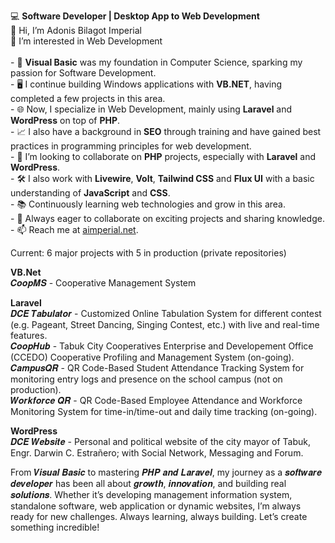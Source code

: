 💻 <strong>Software Developer | Desktop App to Web Development</strong>
<br>👋 Hi, I’m Adonis Bilagot Imperial
<br>💞️ I’m interested in Web Development<br>
<br>- 🌱 <strong>Visual Basic</strong> was my foundation in Computer Science, sparking my passion for Software Development.
<br>- 🖥️ I continue building Windows applications with <strong>VB.NET</strong>, having completed a few projects in this area.
<br>- 🌐 Now, I specialize in Web Development, mainly using <strong>Laravel</strong> and <strong>WordPress</strong> on top of <strong>PHP</strong>.
<br>- 📈 I also have a background in <strong>SEO</strong> through training and have gained best practices in programming principles for web development.
<br>- 👀 I’m looking to collaborate on <strong>PHP</strong> projects, especially with <strong>Laravel</strong> and <strong>WordPress</strong>.
<br>- 🛠️ I also work with <strong>Livewire</strong>, <strong>Volt</strong>, <strong>Tailwind CSS</strong> and <strong>Flux UI</strong> with a basic understanding of <strong>JavaScript</strong> and <strong>CSS</strong>. 
<br>- 📚 Continuously learning web technologies and grow in this area.
<br>- 🚀 Always eager to collaborate on exciting projects and sharing knowledge.
<br>- 📫 Reach me at <a href="https://www.facebook.com/aimperial.net">aimperial.net</a>.

Current: 6 major projects with 5 in production (private repositories)

<strong>VB.Net</strong>
<br>𝑪𝒐𝒐𝒑𝑴𝑺 - Cooperative Management System

<strong>Laravel</strong>
<br>𝑫𝑪𝑬 𝑻𝒂𝒃𝒖𝒍𝒂𝒕𝒐𝒓 - Customized Online Tabulation System for different contest (e.g. Pageant, Street Dancing, Singing Contest, etc.) with live and real-time features.
<br>𝑪𝒐𝒐𝒑𝑯𝒖𝒃 - Tabuk City Cooperatives Enterprise and Developement Office (CCEDO) Cooperative Profiling and Management System (on-going).
<br>𝑪𝒂𝒎𝒑𝒖𝒔𝑸𝑹 - QR Code-Based Student Attendance Tracking System for monitoring entry logs and presence on the school campus (not on production).
<br>𝑾𝒐𝒓𝒌𝒇𝒐𝒓𝒄𝒆 𝑸𝑹 - QR Code-Based Employee Attendance and Workforce Monitoring System for time-in/time-out and daily time tracking (on-going).

<strong>WordPress</strong>
<br>𝑫𝑪𝑬 𝑾𝒆𝒃𝒔𝒊𝒕𝒆 - Personal and political website of the city mayor of Tabuk, Engr. Darwin C. Estrañero; with Social Network, Messaging and Forum.

From 𝑽𝒊𝒔𝒖𝒂𝒍 𝑩𝒂𝒔𝒊𝒄 to mastering 𝑷𝑯𝑷 𝒂𝒏𝒅 𝑳𝒂𝒓𝒂𝒗𝒆𝒍, my journey as a 𝒔𝒐𝒇𝒕𝒘𝒂𝒓𝒆 𝒅𝒆𝒗𝒆𝒍𝒐𝒑𝒆𝒓 has been all about 𝒈𝒓𝒐𝒘𝒕𝒉, 𝒊𝒏𝒏𝒐𝒗𝒂𝒕𝒊𝒐𝒏, and building real 𝒔𝒐𝒍𝒖𝒕𝒊𝒐𝒏𝒔. Whether it’s developing management information system, standalone software, web application or dynamic websites, I’m always ready for new challenges.
Always learning, always building. Let’s create something incredible!

<!---
Adonis1120/Adonis1120 is a ✨ special ✨ repository because its `README.md` (this file) appears on your GitHub profile.
You can click the Preview link to take a look at your changes.
--->
